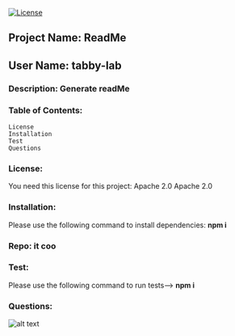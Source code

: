 [![License](https://img.shields.io/badge/License-Apache%202.0-blue.svg)](https://opensource.org/licenses/Apache-2.0)
## Project Name: ReadMe
## User Name: tabby-lab
### Description: Generate readMe 
### Table of Contents:
    License
    Installation
    Test
    Questions

### License: 
You need this license for this project: Apache 2.0
Apache 2.0
### Installation: 
Please use the following command to install dependencies: **npm i**
### Repo: it coo
### Test: 
Please use the following command to run tests--> **npm i**
### Questions: 
![alt text](https://avatars0.githubusercontent.com/u/56980288?v=4)
    